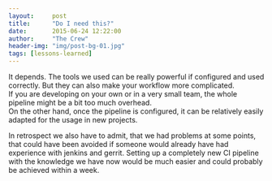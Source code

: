 ```yaml
---
layout:     post
title:      "Do I need this?"
date:       2015-06-24 12:22:00
author:     "The Crew"
header-img: "img/post-bg-01.jpg"
tags: [lessons-learned]
---
```


It depends. The tools we used can be really powerful if configured and used correctly. But they can also make your workflow more complicated. <br>
If you are developing on your own or in a very small team, the whole pipeline might be a bit too much overhead.<br>
On the other hand, once the pipeline is configured, it can be relatively  easily adapted for the usage in new projects. <br>

In retrospect we also have to admit, that we had problems at some points, that could have been avoided if someone would already have had experience with jenkins and gerrit. Setting up a completely new CI pipeline with the knowledge we have now would be much easier and could probably be achieved within a week.